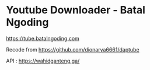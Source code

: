 # Youtube Downloader - Batal Ngoding
https://tube.batalngoding.com

Recode from https://github.com/dionarya6661/daptube

API : https://wahidganteng.ga/
